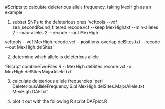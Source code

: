 #Scripts to calculate deleterious allele frequency, taking MexHigh as an example

1. subset SNPs to the deleterious ones 
'vcftools --vcf zea_secondRound_filtered.recode.vcf --keep MexHigh.txt --min-alleles 2 --max-alleles 2 --recode --out MexHigh

vcftools --vcf MexHigh.recode.vcf --positions-overlap delSites.txt --recode --out MexHigh.delSites'

2. determine which allele is deleterious allele

'Rscript combineTwoFiles.R -i MexHigh.delSites.recode.vcf -o MexHigh.delSites.MajorAllele.txt'

3. calculate deleterious allele frequencies
'perl DeleteriousAlleleFrequency.6.pl MexHigh.delSites.MajorAllele.txt MexHigh.DAF.txt'

4. plot it out with the following R script
DAFplot.R

